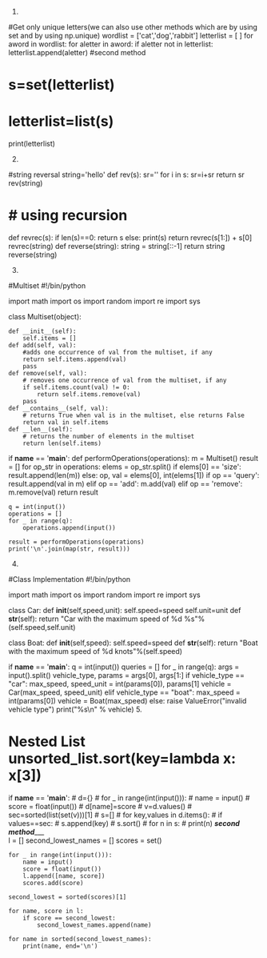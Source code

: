 1.
#Get only unique letters(we can also use other methods which are by using set and by using np.unique)
wordlist = ['cat','dog','rabbit']
letterlist = [ ]
for aword in wordlist:
    for aletter in aword:
        if aletter not in letterlist:
            letterlist.append(aletter)
#second method 
# s=set(letterlist)
# letterlist=list(s)
print(letterlist)

2.
#string reversal
string='hello'
def rev(s):
    sr=''
    for i in s:
        sr=i+sr
    return sr
rev(string)

# # using recursion
def revrec(s):
    if len(s)==0:
        return s
    else:
        print(s)
        return revrec(s[1:]) + s[0]
revrec(string)
def reverse(string): 
    string = string[::-1] 
    return string 
reverse(string)

3.
#Multiset
#!/bin/python

import math
import os
import random
import re
import sys


class Multiset(object):


    def __init__(self):
        self.items = []
    def add(self, val):
        #adds one occurrence of val from the multiset, if any
        return self.items.append(val)
        pass
    def remove(self, val):
        # removes one occurrence of val from the multiset, if any
        if self.items.count(val) != 0:
            return self.items.remove(val)
        pass
    def __contains__(self, val):
        # returns True when val is in the multiset, else returns False
        return val in self.items
    def __len__(self):
        # returns the number of elements in the multiset
        return len(self.items)
if __name__ == '__main__':
    def performOperations(operations):
        m = Multiset()
        result = []
        for op_str in operations:
            elems = op_str.split()
            if elems[0] == 'size':
                result.append(len(m))
            else:
                op, val = elems[0], int(elems[1])
                if op == 'query':
                    result.append(val in m)
                elif op == 'add':
                    m.add(val)
                elif op == 'remove':
                    m.remove(val)
        return result

    q = int(input())
    operations = []
    for _ in range(q):
        operations.append(input())

    result = performOperations(operations)
    print('\n'.join(map(str, result)))
    
    
4.
#Class Implementation
#!/bin/python

import math
import os
import random
import re
import sys


class Car:
    def __init__(self,speed,unit):
        self.speed=speed
        self.unit=unit
    def __str__(self):
        return "Car with the maximum speed of %d %s"%(self.speed,self.unit)

class Boat:
    def __init__(self,speed):
        self.speed=speed
    def __str__(self):
        return "Boat with the maximum speed of %d knots"%(self.speed)

if __name__ == '__main__':
    q = int(input())
    queries = []
    for _ in range(q):
        args = input().split()
        vehicle_type, params = args[0], args[1:]
        if vehicle_type == "car":
            max_speed, speed_unit = int(params[0]), params[1]
            vehicle = Car(max_speed, speed_unit)
        elif vehicle_type == "boat":
            max_speed = int(params[0])
            vehicle = Boat(max_speed)
        else:
            raise ValueError("invalid vehicle type")
        print("%s\n" % vehicle)
5.
# Nested List  unsorted_list.sort(key=lambda x: x[3])
if __name__ == '__main__':
    # d={}
    # for _ in range(int(input())):
    #     name = input()
    #     score = float(input())
    #     d[name]=score
    # v=d.values()
    # sec=sorted(list(set(v)))[1]
    # s=[]
    # for key,values in d.items():
    #     if values==sec:
    #         s.append(key)
    # s.sort() 
    # for n in s:
    #     print(n) 
  _______second method__________  
    l = []
    second_lowest_names = []
    scores = set()

    for _ in range(int(input())):
        name = input()
        score = float(input())
        l.append([name, score])
        scores.add(score)
        
    second_lowest = sorted(scores)[1]

    for name, score in l:
        if score == second_lowest:
            second_lowest_names.append(name)

    for name in sorted(second_lowest_names):
        print(name, end='\n')
